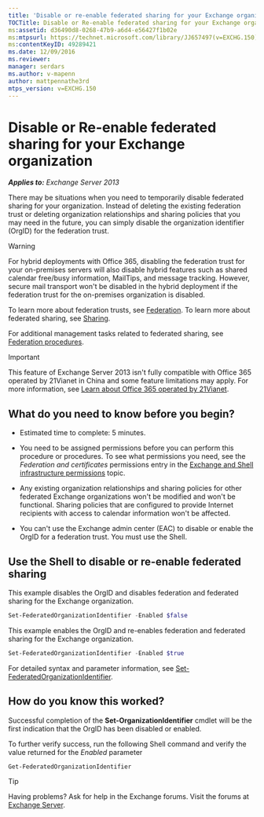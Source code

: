 ```yaml
---
title: 'Disable or re-enable federated sharing for your Exchange organization'
TOCTitle: Disable or Re-enable federated sharing for your Exchange organization
ms:assetid: d36490d8-0268-47b9-a6d4-e56427f1b02e
ms:mtpsurl: https://technet.microsoft.com/library/JJ657497(v=EXCHG.150)
ms:contentKeyID: 49289421
ms.date: 12/09/2016
ms.reviewer: 
manager: serdars
ms.author: v-mapenn
author: mattpennathe3rd
mtps_version: v=EXCHG.150
---
```


# Disable or Re-enable federated sharing for your Exchange organization

_**Applies to:** Exchange Server 2013_

There may be situations when you need to temporarily disable federated sharing for your organization. Instead of deleting the existing federation trust or deleting organization relationships and sharing policies that you may need in the future, you can simply disable the organization identifier (OrgID) for the federation trust.

> [!WARNING]
> For hybrid deployments with Office&nbsp;365, disabling the federation trust for your on-premises servers will also disable hybrid features such as shared calendar free/busy information, MailTips, and message tracking. However, secure mail transport won't be disabled in the hybrid deployment if the federation trust for the on-premises organization is disabled.

To learn more about federation trusts, see [Federation](federation-exchange-2013-help.md). To learn more about federated sharing, see [Sharing](sharing-exchange-2013-help.md).

For additional management tasks related to federated sharing, see [Federation procedures](federation-procedures-exchange-2013-help.md).

> [!IMPORTANT]
> This feature of Exchange Server 2013 isn't fully compatible with Office 365 operated by 21Vianet in China and some feature limitations may apply. For more information, see <A href="https://go.microsoft.com/fwlink/?linkid=313640">Learn about Office 365 operated by 21Vianet</A>.

## What do you need to know before you begin?

- Estimated time to complete: 5 minutes.

- You need to be assigned permissions before you can perform this procedure or procedures. To see what permissions you need, see the *Federation and certificates* permissions entry in the [Exchange and Shell infrastructure permissions](exchange-and-shell-infrastructure-permissions-exchange-2013-help.md) topic.

- Any existing organization relationships and sharing policies for other federated Exchange organizations won't be modified and won't be functional. Sharing policies that are configured to provide Internet recipients with access to calendar information won't be affected.

- You can't use the Exchange admin center (EAC) to disable or enable the OrgID for a federation trust. You must use the Shell.

## Use the Shell to disable or re-enable federated sharing

This example disables the OrgID and disables federation and federated sharing for the Exchange organization.

```powershell
Set-FederatedOrganizationIdentifier -Enabled $false
```

This example enables the OrgID and re-enables federation and federated sharing for the Exchange organization.

```powershell
Set-FederatedOrganizationIdentifier -Enabled $true
```

For detailed syntax and parameter information, see [Set-FederatedOrganizationIdentifier](https://technet.microsoft.com/library/dd351037\(v=exchg.150\)).

## How do you know this worked?

Successful completion of the **Set-OrganizationIdentifier** cmdlet will be the first indication that the OrgID has been disabled or enabled.

To further verify success, run the following Shell command and verify the value returned for the *Enabled* parameter

```powershell
Get-FederatedOrganizationIdentifier
```

> [!TIP]
> Having problems? Ask for help in the Exchange forums. Visit the forums at [Exchange Server](https://go.microsoft.com/fwlink/p/?linkid=60612).
